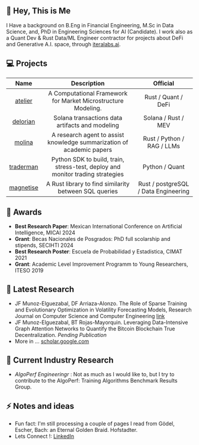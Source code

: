 ## 👋 Hey, This is Me

I Have a background on B.Eng in Financial Engineering, M.Sc in Data Science, and, PhD in Engineering Sciences for AI (Candidate). I work also as a Quant Dev & Rust Data/ML Engineer contractor for projects about DeFi and Generative A.I. space, through [iteralabs.ai](https://www.iteralabs.ai).

## :computer:  Projects

| Name | Description | Official | 
|:--------------------:|:--------:|:-----------:|
| [atelier](https://github.com/iteralabs/atelier) | A Computational Framework for Market Microstructure Modeling. | Rust / Quant / DeFi |
| [delorian](https://github.com/iffranciscome/delorian) | Solana transactions data artifacts and modeling | Solana / Rust / MEV |
| [molina](https://github.com/iteralabs/molina) | A research agent to assist knowledge summarization of academic papers | Rust / Python / RAG / LLMs |
| [traderman](https://github.com/iteralabs/traderman) | Python SDK to build, train, stress-test, deploy and monitor trading strategies | Python / Quant |
| [magnetise](https://github.com/iteralabs/magnetise) | A Rust library to find similarity between SQL queries | Rust / postgreSQL / Data Engineering |

## 🥇 Awards 

- **Best Research Paper**: Mexican International Conference on Artificial Intelligence, MICAI 2024
- **Grant**: Becas Nacionales de Posgrados: PhD full scolarship and stipends, SECIHTI 2024
- **Best Research Poster**: Escuela de Probabilidad y Estadistica, CIMAT 2021
- **Grant**: Academic Level Improvement Programm to Young Researchers, ITESO 2019

## 📑 Latest Research

- JF Munoz-Elguezabal, DF Arriaza-Alonzo. The Role of Sparse Training and Evolutionary Optimization in Volatility Forecasting Models, Research Journal on Computer Science and Computer Engineering [link](https://www.rcs.cic.ipn.mx/2024_153_12/)
- JF Munoz-Elguezabal, BT Rojas-Mayorquin. Leveraging Data-Intensive Graph Attention Networks to Quantify the Bitcoin Blockchain True Decentralization. _Pending Publication_
- More in ... [scholar.google.com](https://scholar.google.com/citations?user=YCYZYS0AAAAJ)

## 📑  Current Industry Research
- *AlgoPerf Engineeringr* : Not as much as I would like to, but I try to contribute to the AlgoPerf: Training Algorithms Benchmark Results Group.

## ⚡  Notes and ideas
- Fun fact: I'm still processing a couple of pages I read from Gödel, Escher, Bach: an Eternal Golden Braid. Hofstadter.
- Lets Connect !: [LinkedIn](https://www.linkedin.com/in/iffranciscome/)
